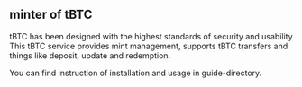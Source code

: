 ## minter of tBTC

tBTC has been designed with the highest standards of security and usability
This tBTC service provides mint management, supports tBTC transfers and things like deposit, update and redemption.  

You can find instruction of installation and usage in guide-directory.
